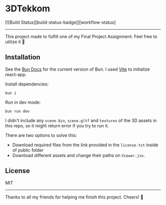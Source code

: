 # 3DTekkom

[![Build Status][build-status-badge]][workflow-status]

---

This project made to fulfill one of my Final Project Assignment. Feel free to utilize it 🙌

## Installation

See the [Bun Docs][bun] for the current version of Bun. I used [Vite][vite] to initialize react-app.

Install dependencies:
```
bun i
```

Run in dev mode:
```
bun run dev
```

I didn't include any `scene.bin`, `scene.gltf` and `textures` of the 3D assets in this repo, so it might return error if you try to run it.

There are two options to solve this:
- Download required files from the link provided in the `license.txt` inside of public folder
- Download different assets and change their paths on `Viewer.jsx`.

## License

MIT

---

Thanks to all my friends for helping me finish this project. Cheers! 🥂

[bun]: https://bun.sh/
[vite]: https://vitejs.dev/guide/